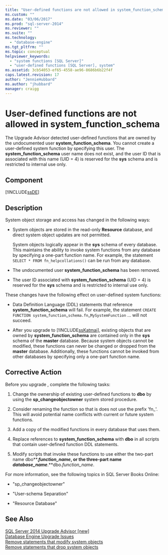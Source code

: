 ```yaml
---
title: "User-defined functions are not allowed in system_function_schema | Microsoft Docs"
ms.custom: ""
ms.date: "03/06/2017"
ms.prod: "sql-server-2014"
ms.reviewer: ""
ms.suite: ""
ms.technology: 
  - "database-engine"
ms.tgt_pltfrm: ""
ms.topic: conceptual
helpviewer_keywords: 
  - "system functions [SQL Server]"
  - "user-defined functions [SQL Server], system"
ms.assetid: 3cb54053-ef65-4558-ae96-8686b6b22f4f
caps.latest.revision: 17
author: "JennieHubbard"
ms.author: "jhubbard"
manager: craigg
---
```

# User-defined functions are not allowed in system_function_schema
  The Upgrade Advisor detected user-defined functions that are owned by the undocumented user **system_function_schema**. You cannot create a user-defined system function by specifying this user. The **system_function_schema** user name does not exist, and the user ID that is associated with this name (UID = 4) is reserved for the **sys** schema and is restricted to internal use only.  
  
## Component  
 [!INCLUDE[ssDE](../../includes/ssde-md.md)]  
  
## Description  
 System object storage and access has changed in the following ways:  
  
-   System objects are stored in the read-only **Resource** database, and direct system object updates are not permitted.  
  
     System objects logically appear in the **sys** schema of every database. This maintains the ability to invoke system functions from any database by specifying a one-part function name. For example, the statement `SELECT * FROM fn_helpcollations()` can be run from any database.  
  
-   The undocumented user **system_function_schema** has been removed.  
  
-   The user ID associated with **system_function_schema** (UID = 4) is reserved for the **sys** schema and is restricted to internal use only.  
  
 These changes have the following effect on user-defined system functions:  
  
-   Data Definition Language (DDL) statements that reference **system_function_schema** will fail. For example, the statement `CREATE FUNCTION system`_`function`\_`schema.fn`\_`MySystemFunction` … will not succeed.  
  
-   After you upgrade to [!INCLUDE[ssKatmai](../../includes/sskatmai-md.md)], existing objects that are owned by **system_function_schema** are contained only in the **sys** schema of the **master** database. Because system objects cannot be modified, these functions can never be changed or dropped from the **master** database. Additionally, these functions cannot be invoked from other databases by specifying only a one-part function name.  
  
## Corrective Action  
 Before you upgrade , complete the following tasks:  
  
1.  Change the ownership of existing user-defined functions to **dbo** by using the **sp_changeobjectowner** system stored procedure.  
  
2.  Consider renaming the function so that is does not use the prefix 'fn_'. This will avoid potential name conflicts with current or future system functions.  
  
3.  Add a copy of the modified functions in every database that uses them.  
  
4.  Replace references to **system_function_schema** with **dbo** in all scripts that contain user-defined function DDL statements.  
  
5.  Modify scripts that invoke these functions to use either the two-part name dbo**.***function_name*, or the three-part name *database_name***.**dbo.*function_name*.  
  
 For more information, see the following topics in SQL Server Books Online:  
  
-   "sp_changeobjectowner"  
  
-   "User-schema Separation"  
  
-   "Resource Database"  
  
## See Also  
 [SQL Server 2014 Upgrade Advisor &#91;new&#93;](/sql/2014/sql-server/install/sql-server-2014-upgrade-advisor)   
 [Database Engine Upgrade Issues](../../../2014/sql-server/install/database-engine-upgrade-issues.md)   
 [Remove statements that modify system objects](../../../2014/sql-server/install/remove-statements-that-modify-system-objects.md)   
 [Remove statements that drop system objects](../../../2014/sql-server/install/remove-statements-that-drop-system-objects.md)  
  
  
